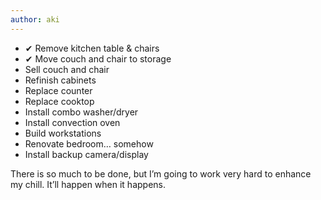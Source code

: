 ```yaml
---
author: aki
---
```


- ✔ Remove kitchen table & chairs
- ✔ Move couch and chair to storage
- Sell couch and chair
- Refinish cabinets
- Replace counter
- Replace cooktop
- Install combo washer/dryer
- Install convection oven
- Build workstations
- Renovate bedroom… somehow
- Install backup camera/display

There is so much to be done, but I’m going to work very hard to enhance my chill. It’ll happen when it happens.
